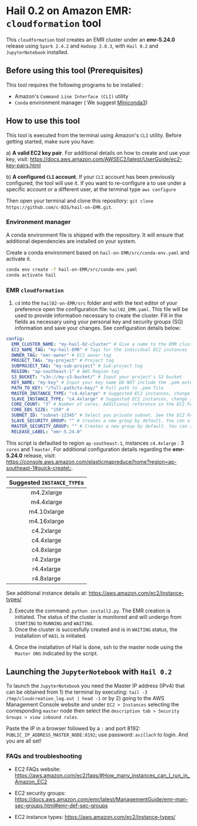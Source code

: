 # Hail 0.2 on Amazon EMR: `cloudformation` tool 

This `cloudformation` tool creates an EMR cluster under an **emr-5.24.0** release using `Spark 2.4.2` and `Hadoop 2.8.3`, with  `Hail 0.2` and `JupyterNotebook` installed. 

## Before using this tool (Prerequisites)

This tool requires the following programs to be installed <!-- (if any of them is missing, they will be installed for you !) --> : 

* Amazon's `Command Line Interface (CLI)` utility
* `Conda` environment manager ( We suggest [Miniconda3](https://docs.conda.io/en/latest/miniconda.html))

## How to use this tool

This tool is executed from the terminal using Amazon's `CLI` utility. Before getting started, make sure you have: 

a) **A valid EC2 key pair**. For additional details on how to create and use your key, visit: https://docs.aws.amazon.com/AWSEC2/latest/UserGuide/ec2-key-pairs.html

b) **A configured `CLI` account**. If your `CLI` account has been previously configured, the tool will use it. If you want to re-configure a to use under a specific account or a different user, at the terminal type `aws configure`

Then open your terminal and clone this repository: `git clone https://github.com/c-BIG/hail-on-EMR.git`.

### Environment manager

A conda environment file is shipped with the repository. It will ensure that additional dependencies are installed on your system.

Create a conda environment based on `hail-on-EMR/src/conda-env.yaml` and activate it.

```sh
conda env create -f hail-on-EMR/src/conda-env.yaml
conda activate hail
```

### EMR `cloudformation`

1. `cd` into the `hail02-on-EMR/src` folder and with the text editor of your preference open the configuration file: `hail02_EMR.yaml`. This file will be used to provide information necessary to create the cluster. Fill in the fields as necessary using your personal key and security groups (SG) information and save your changes. See configuration details below:

```yaml
config:
  EMR_CLUSTER_NAME: "my-hail-02-cluster" # Give a name to the EMR cluster
  EC2_NAME_TAG: "my-hail-EMR" # Tags for the individual EC2 instances
  OWNER_TAG: "emr-owner" # EC2 owner tag
  PROJECT_TAG: "my-project" # Project tag
  SUBPROJECT_TAG: "my-sub-project" # Sub-project tag
  REGION: "ap-southeast-1" # AWS Region tag
  S3_BUCKET: "s3n://my-s3-bucket/" # Input your project's S3 bucket
  KEY_NAME: "my-key" # Input your key name DO NOT include the .pem extension
  PATH_TO_KEY: "/full-path/to-key/" # Full path to .pem file
  MASTER_INSTANCE_TYPE: "c4.4xlarge" # Suggested EC2 instances, change as desired
  SLAVE_INSTANCE_TYPE: "c4.4xlarge" # Suggested EC2 instances, change as desired
  CORE_COUNT: "3" # Number of cores. Additional reference in the EC2 FAQs website
  CORE_EBS_SIZE: "150" #
  SUBNET_ID: "subnet-12345" # Select you private subnet. See the EC2 FAQs website
  SLAVE_SECURITY_GROUP: "" # Creates a new group by default. You can also add a specific SG. See the SG link in the FAQs section
  MASTER_SECURITY_GROUP: "" # Creates a new group by default. You can also add a specific SG. See the SG link in the FAQs section
  RELEASE_LABEL: "emr-5.24.0"
```

This script is defaulted to region `ap-southeast-1`, instances `c4.4xlarge` : 3 `cores` and 1 `master`. For additional configuration details regarding the **emr-5.24.0** release, visit: <https://console.aws.amazon.com/elasticmapreduce/home?region=ap-southeast-1#quick-create\:>. 

|Suggested **`INSTANCE_TYPE`s** |
|:-------------------------:| 
| m4.2xlarge | 
| m4.4xlarge | 
| m4.10xlarge | 
| m4.16xlarge | 
| c4.2xlarge | 
| c4.4xlarge | 
| c4.8xlarge | 
| r4.2xlarge | 
| r4.4xlarge | 
| r4.8xlarge | 

See additional instance details at: https://aws.amazon.com/ec2/instance-types/

2. Execute the command: `python install2.py`. The EMR creation is initiated. The status of the cluster is monitored and will undergo from `STARTING` to `RUNNING` and `WAITING`. <!-- The EMR creation takes between 5-7 minutes. The installation log file is located at `tail -f /tmp/cloudcreation_log.out`; the logs are available, under the same path, at both the local installation computer and at the master node of your EMR -->
3. Once the cluster is succesfully created and is in `WAITING` status, the installation of `HAIL` is initiated.
<!-- You can check the status of the EMR creation at: https://console.aws.amazon.com/elasticmapreduce/home?region=ap-southeast-1. The EMR is successfully created once it gets the status `Waiting`. After created, allow ~20 minutes for all the programs to install. All the programs are installed automatically-->
4. Once the installation of Hail is done, ssh to the master node using the `Master DNS` indicated by the script.
<!-- To obtain the **DNS** (to `ssh` in to the master node) and the **public IP** of the Master node (required to connect to the `JupyterNotebook`), from the terminal execute: 
```bash
tail -4 /tmp/cloudcreation_log.out | head -2
```
-->

## Launching the `JupyterNotebook` with `Hail 0.2`

To launch the  `JupyterNotebook` you need the Master IP address (IPv4) that can be obtained from 1) the terminal by executing: `tail -3 /tmp/cloudcreation_log.out | head -1` or by 2) going to the AWS Management Console website and under `EC2 > Instances` selecting the corresponding `master` node then select the `description tab > Security Groups > view inbound rules`.

Paste the IP in a browser followed by a `:` and port 8192: `PUBLIC_IP_ADDRESS_MASTER_NODE:8192`; use password: *`avillach`* to login. And you are all set! 

### FAQs and troubleshooting 

* EC2 FAQs website: https://aws.amazon.com/ec2/faqs/#How_many_instances_can_I_run_in_Amazon_EC2

* EC2 security groups: https://docs.aws.amazon.com/emr/latest/ManagementGuide/emr-man-sec-groups.html#emr-def-sec-groups

* EC2 instance types: https://aws.amazon.com/ec2/instance-types/
